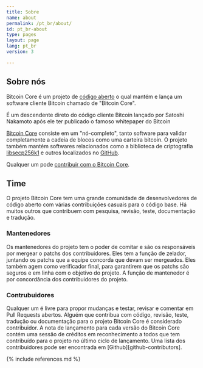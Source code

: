 ```yaml
---
title: Sobre
name: about
permalink: /pt_br/about/
id: pt_br-about
type: pages
layout: page
lang: pt_br
version: 3

---
```


## Sobre nós

Bitcoin Core é um projeto de [código aberto](https://opensource.org/) o qual mantém e lança um software cliente Bitcoin chamado de "Bitcoin Core".

É um descendente direto do código cliente Bitcoin lançado por Satoshi Nakamoto após ele ter publicado o famoso whitepaper do Bitcoin

[Bitcoin Core](https://github.com/bitcoin/bitcoin) consiste em um "nó-completo", tanto software para validar completamente a cadeia de blocos como uma carteira bitcoin. O projeto também mantém softwares relacionados como a biblioteca de criptografia [libsecp256k1](https://github.com/bitcoin-core/secp256k1) e outros localizados no [GitHub](https://github.com/bitcoin-core).

Qualquer um pode [contribuir com o Bitcoin Core](/pt_br/contribute/).

## Time

O projeto Bitcoin Core tem uma grande comunidade de desenvolvedores de código aberto com várias contribuições casuais para o código base.
Há muitos outros que contribuem com pesquisa, revisão, teste, documentação e tradução.

### Mantenedores

Os mantenedores do projeto tem o poder de comitar e são os responsáveis por mergear o patchs dos contribuidores. Eles tem a função de zelador, juntando os patchs que a equipe concorda que devam ser mergeados. Eles também agem como verificador final, para garantirem que os patchs são seguros e em linha com o objetivo do projeto. A função de mantenedor é por concordância dos contribuidores do projeto.

### Contrubuidores

Qualquer um é livre para propor mudanças e testar, revisar e comentar em Pull Requests abertos.
Alguém que contribua com código, revisão, teste, tradução ou documentação para o projeto Bitcoin Core é considerado contribuidor.
A nota de lançamento para cada versão do Bitcoin Core contém uma sessão de créditos em reconhecimento a todos que tem contribuído para o projeto no último ciclo de lançamento.
Uma lista dos contribuidores pode ser encontrada em [Github][github-contributors].

{% include references.md %}
